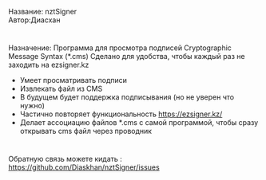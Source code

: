  Название: nztSigner     
 Автор:Диасхан

#
Назначение:
Программа для просмотра подписей Cryptographic Message Syntax (*.cms)
Сделано для удобства, чтобы каждый раз не заходить на ezsigner.kz

- Умеет просматривать подписи
- Извлекать файл из CMS
- В будущем будет поддержка подписывания (но не уверен что нужно)
- Частично повторяет функциональность https://ezsigner.kz/
- Делает ассоциацию файлов *.cms с самой программой, чтобы сразу открывать cms файл через проводник

#

Обратную связь можете кидать : https://github.com/Diaskhan/nztSigner/issues
